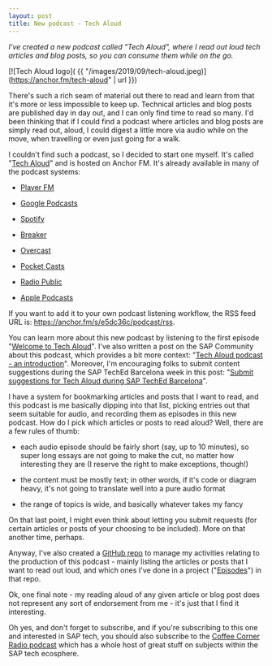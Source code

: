 ```yaml
---
layout: post
title: New podcast - Tech Aloud
---
```


_I've created a new podcast called "Tech Aloud", where I read out loud tech articles and blog posts, so you can consume them while on the go._

[![Tech Aloud logo]( {{ "/images/2019/09/tech-aloud.jpeg)](https://anchor.fm/tech-aloud" | url }})

There's such a rich seam of material out there to read and learn from that it's more or less impossible to keep up. Technical articles and blog posts are published day in day out, and I can only find time to read so many. I'd been thinking that if I could find a podcast where articles and blog posts are simply read out, aloud, I could digest a little more via audio while on the move, when travelling or even just going for a walk.

I couldn't find such a podcast, so I decided to start one myself. It's called "[Tech Aloud](https://anchor.fm/tech-aloud)" and is hosted on Anchor FM. It's already available in many of the podcast systems:

- [Player FM](https://player.fm/series/tech-aloud)

- [Google Podcasts](https://podcasts.google.com/?feed=aHR0cHM6Ly9hbmNob3IuZm0vcy9lNWRjMzZjL3BvZGNhc3QvcnNz)

- [Spotify](https://open.spotify.com/show/5l4AR3Q3HKZEpE7x9j0tdJ)

- [Breaker](https://www.breaker.audio/tech-aloud)

- [Overcast](https://overcast.fm/itunes1480329467/tech-aloud)

- [Pocket Casts](https://pca.st/kyepz7uy)

- [Radio Public](https://radiopublic.com/tech-aloud-6N3Nrw)

- [Apple Podcasts](https://podcasts.apple.com/gb/podcast/tech-aloud/id1480329467)

If you want to add it to your own podcast listening workflow, the RSS feed URL is: <https://anchor.fm/s/e5dc36c/podcast/rss>.

You can learn more about this new podcast by listening to the first episode "[Welcome to Tech Aloud](https://anchor.fm/tech-aloud/episodes/Welcome-to-Tech-Aloud-e5ddsh)". I've also written a post on the SAP Community about this podcast, which provides a bit more context: "[Tech Aloud podcast - an introduction](https://blogs.sap.com/2019/09/18/tech-aloud-podcast-an-introduction/)". Moreover, I'm encouraging folks to submit content suggestions during the SAP TechEd Barcelona week in this post: "[Submit suggestions for Tech Aloud during SAP TechEd Barcelona](https://blogs.sap.com/2019/10/04/submit-suggestions-for-tech-aloud-during-sap-teched-barcelona/)".

I have a system for bookmarking articles and posts that I want to read, and this podcast is me basically dipping into that list, picking entries out that seem suitable for audio, and recording them as episodes in this new podcast. How do I pick which articles or posts to read aloud? Well, there are a few rules of thumb:

- each audio episode should be fairly short (say, up to 10 minutes), so super long essays are not going to make the cut, no matter how interesting they are (I reserve the right to make exceptions, though!)

- the content must be mostly text; in other words, if it's code or diagram heavy, it's not going to translate well into a pure audio format

- the range of topics is wide, and basically whatever takes my fancy

On that last point, I might even think about letting you submit requests (for certain articles or posts of your choosing to be included). More on that another time, perhaps.

Anyway, I've also created a [GitHub repo](https://github.com/qmacro/tech-aloud) to manage my activities relating to the production of this podcast - mainly listing the articles or posts that I want to read out loud, and which ones I've done in a project ("[Episodes](https://github.com/qmacro/tech-aloud/projects/1)") in that repo.

Ok, one final note - my reading aloud of any given article or blog post does not represent any sort of endorsement from me - it's just that I find it interesting.

Oh yes, and don't forget to subscribe, and if you're subscribing to this one and interested in SAP tech, you should also subscribe to the [Coffee Corner Radio podcast](https://anchor.fm/sap-community-podcast) which has a whole host of great stuff on subjects within the SAP tech ecosphere.
